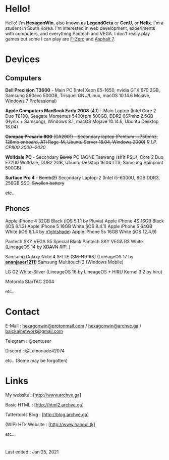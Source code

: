# Hello!

Hello! I'm **HexagonWin**, also known as **LegendOcta** or **CenU**, or **Helix**. I'm a student in South Korea. I'm interested in web development, experiments with computers, and everything Pantech and VEGA.
I don't really play games but some I can play are [F-Zero](https://en.wikipedia.org/wiki/F-Zero_%28video_game%29) and [Asphalt 7](https://en.wikipedia.org/wiki/Asphalt_7:_Heat).

# Devices

## Computers
**Dell Precision T3600** - Main PC (Intel Xeon E5-1650, nvidia GTX 670 2GB, Samsung 860evo 500GB, Trisquel GNU/Linux, macOS 10.14.6 Mojave, Windows 7 Professional)

**Apple Computers MacBook Early 2008** (4,1) - Main Laptop (Intel Core 2 Duo T8100, Seagate Momentus 5400rpm 500GB, DDR2 667mhz 2.5GB (Hynix + Samsung), Windows 8.1, macOS Mojave 10.14.6, Ubuntu Desktop 18.04)

~~**Compaq Presario 800** (CA2001) - Secondary laptop (Pentium iii 750mhz, 128mb onboard, ATi Rage-M, Ubuntu Server 18.04, Windows 2000)~~ *R.I.P. CP800 2000~2020*

**Wolfdale PC** - Secondary ~~Bomb~~ PC (AONE Taewang (sh1t PSU), Core 2 Duo E7200 Wolfdale, DDR2 2GB, Ubuntu Desktop 16.04 LTS, Samsung Spinpoint 500GB)

**Surface Pro 4** - ~~Bomb(2)~~ Secondary Laptop-2 (Intel i5-6300U, 8GB DDR3, 256GB SSD, ~~Swollen battery~~

 etc..

## Phones
Apple iPhone 4 32GB Black (iOS 5.1.1 by Pluvia)
Apple iPhone 4S 16GB Black (iOS 6.1.3)
Apple iPhone 5 16GB White (iOS 8.4.1)
Apple iPhone 5 64GB White (iOS 6.1.4 by [n1ghtshade](http://github.com/synackuk/n1ghtshade/))
Apple iPhone 5s 16GB White (iOS 12.4.9)

Pantech SKY VEGA S5 Special Black
Pantech SKY VEGA R3 White (LineageOS 14 by ~~XDAVN~~ *RIP..*)

Samsung Galaxy Note 4 S-LTE (SM-N916S) (LineageOS 17 by **[ananjaser1211](https://forum.xda-developers.com/m/4637718/)**)
Samsung Multitouch 2 (Windows Mobile)

LG G2 White-Silver (LineageOS 16 by LineageOS + HIRU Kernel 3.2 by hiru)

Motorola StarTAC 2004

etc..


# Contact

E-Mail : hexagonwin@protonmail.com / hexagonwin@archve.ga / baickainetwork@gmail.com

Telegram : @centuser

Discord : @Lemonade#2074

etc.. (Some may be forgotten)

# Links

My website : [http://www.archve.ga]

Basic HTML : [http://html2.archve.ga]

Tattertools Blog : [http://blog.archve.ga]

(WIP) HTk Website : [http://www.haneul.tk]

etc..

# 
Last edited : Jan 25, 2021

